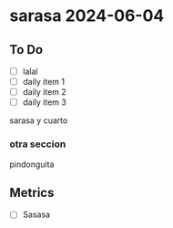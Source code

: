 # sarasa 2024-06-04

## To Do

- [ ] lalal
- [ ] daily item 1
- [ ] daily item 2
- [ ] daily item 3

sarasa y cuarto

### otra seccion

pindonguita

## Metrics

- [ ] Sasasa